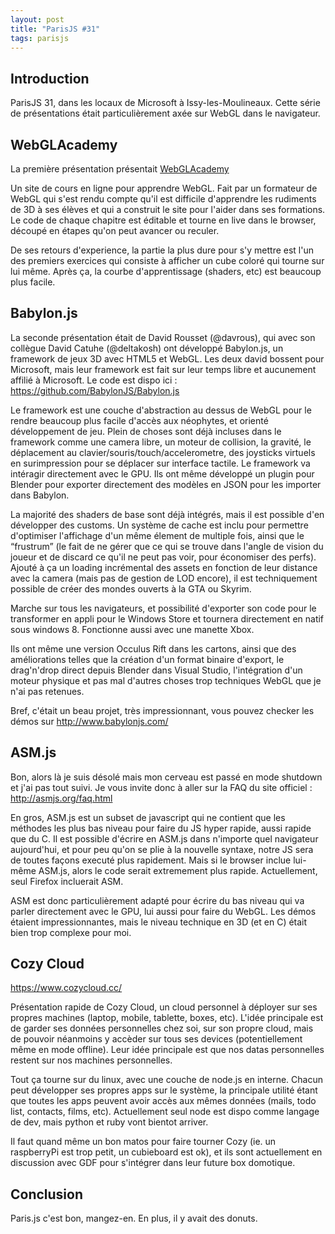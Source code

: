 ```yaml
---
layout: post
title: "ParisJS #31"
tags: parisjs
---
```


## Introduction

ParisJS 31, dans les locaux de Microsoft à Issy-les-Moulineaux. Cette série de
présentations était particulièrement axée sur WebGL dans le navigateur.

## WebGLAcademy

La première présentation présentait
[WebGLAcademy][1]

Un site de cours en ligne pour apprendre WebGL. Fait par un formateur de WebGL
qui s'est rendu compte qu'il est difficile d'apprendre les rudiments de 3D
à ses élèves et qui a construit le site pour l'aider dans ses formations. Le
code de chaque chapitre est éditable et tourne en live dans le browser, découpé
en étapes qu'on peut avancer ou reculer.

De ses retours d'experience, la partie la plus dure pour s'y mettre est l'un
des premiers exercices qui consiste à afficher un cube coloré qui tourne sur
lui même. Après ça, la courbe d'apprentissage (shaders, etc) est beaucoup plus
facile.

## Babylon.js

La seconde présentation était de David Rousset (@davrous), qui avec son
collègue David Catuhe (@deltakosh) ont développé Babylon.js, un framework de
jeux 3D avec HTML5 et WebGL. Les deux david bossent pour Microsoft, mais leur
framework est fait sur leur temps libre et aucunement affilié à Microsoft. Le
code est dispo ici : https://github.com/BabylonJS/Babylon.js

Le framework est une couche d'abstraction au dessus de WebGL pour le rendre
beaucoup plus facile d'accès aux néophytes, et orienté développement de jeu.
Plein de choses sont déjà incluses dans le framework comme une camera libre, un
moteur de collision, la gravité, le déplacement au
clavier/souris/touch/accelerometre, des joysticks virtuels en surimpression
pour se déplacer sur interface tactile. Le framework va intéragir directement
avec le GPU. Ils ont même développé un plugin pour Blender pour exporter
directement des modèles en JSON pour les importer dans Babylon.

La majorité des shaders de base sont déjà intégrés, mais il est possible d'en
développer des customs. Un système de cache est inclu pour permettre
d'optimiser l'affichage d'un même élement de multiple fois, ainsi que le
“frustrum” (le fait de ne gérer que ce qui se trouve dans l'angle de vision du
joueur et de discard ce qu'il ne peut pas voir, pour économiser des perfs).
Ajouté à ça un loading incrémental des assets en fonction de leur distance avec
la camera (mais pas de gestion de LOD encore), il est techniquement possible de
créer des mondes ouverts à la GTA ou Skyrim.

Marche sur tous les navigateurs, et possibilité d'exporter son code pour le
transformer en appli pour le Windows Store et tournera directement en natif
sous windows 8. Fonctionne aussi avec une manette Xbox.

Ils ont même une version Occulus Rift dans les cartons, ainsi que des
améliorations telles que la création d'un format binaire d'export, le
drag'n'drop direct depuis Blender dans Visual Studio, l'intégration d'un moteur
physique et pas mal d'autres choses trop techniques WebGL que je n'ai pas
retenues.

Bref, c'était un beau projet, très impressionnant, vous pouvez checker les
démos sur http://www.babylonjs.com/

## ASM.js

Bon, alors là je suis désolé mais mon cerveau est passé en mode shutdown et
j'ai pas tout suivi. Je vous invite donc à aller sur la FAQ du site officiel
: http://asmjs.org/faq.html

En gros, ASM.js est un subset de javascript qui ne contient que les méthodes
les plus bas niveau pour faire du JS hyper rapide, aussi rapide que du C. Il
est possible d'écrire en ASM.js dans n'importe quel navigateur aujourd'hui, et
pour peu qu'on se plie à la nouvelle syntaxe, notre JS sera de toutes façons
executé plus rapidement. Mais si le browser inclue lui-même ASM.js, alors le
code serait extremement plus rapide. Actuellement, seul Firefox incluerait ASM.

ASM est donc particulièrement adapté pour écrire du bas niveau qui va parler
directement avec le GPU, lui aussi pour faire du WebGL. Les démos étaient
impressionnantes, mais le niveau technique en 3D (et en C) était bien trop
complexe pour moi.

## Cozy Cloud

https://www.cozycloud.cc/

Présentation rapide de Cozy Cloud, un cloud personnel à déployer sur ses
propres machines (laptop, mobile, tablette, boxes, etc). L'idée principale est
de garder ses données personnelles chez soi, sur son propre cloud, mais de
pouvoir néanmoins y accèder sur tous ses devices (potentiellement même en mode
offline). Leur idée principale est que nos datas personnelles restent sur nos
machines personnelles.

Tout ça tourne sur du linux, avec une couche de node.js en interne. Chacun peut
développer ses propres apps sur le système, la principale utilité étant que
toutes les apps peuvent avoir accès aux mêmes données (mails, todo list,
contacts, films, etc). Actuellement seul node est dispo comme langage de dev,
mais python et ruby vont bientot arriver.

Il faut quand même un bon matos pour faire tourner Cozy (ie. un raspberryPi est
trop petit, un cubieboard est ok), et ils sont actuellement en discussion avec
GDF pour s'intégrer dans leur future box domotique.

## Conclusion

Paris.js c'est bon, mangez-en. En plus, il y avait des donuts.


[1]: http://www.webglacademy.com/
